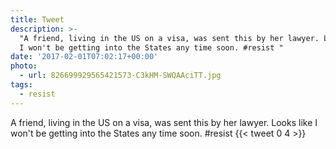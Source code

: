 ```yaml
---
title: Tweet
description: >-
  "A friend, living in the US on a visa, was sent this by her lawyer. Looks like
  I won't be getting into the States any time soon. #resist "
date: '2017-02-01T07:02:17+00:00'
photo:
  - url: 826699929565421573-C3kHM-SWQAAciTT.jpg
tags:
  - resist
---
```

A friend, living in the US on a visa, was sent this by her lawyer. Looks like I won't be getting into the States any time soon. #resist 
      {{< tweet 0 4 >}}
    
